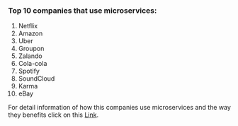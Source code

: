 ### **Top 10 companies that use microservices:**
1. Netflix       
2. Amazon        
3. Uber      
4. Groupon       
5. Zalando       
6. Cola-cola     
7. Spotify       
8. SoundCloud        
9. Karma            
10. eBay

For detail information of how this companies use microservices and the way they benefits click on this [Link](https://codeandpepper.com/companies-using-microservices/).